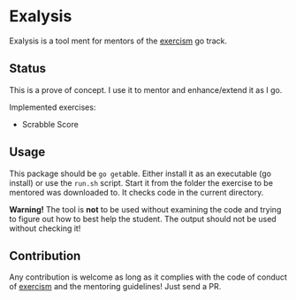 # Exalysis

Exalysis is a tool ment for mentors of the [exercism](https://exercism.io) go track.

## Status
This is a prove of concept. I use it to mentor and enhance/extend it as I go.

Implemented exercises:
- Scrabble Score

## Usage
This package should be `go get`able. Either install it as an executable (go install) or use the `run.sh` script.
Start it from the folder the exercise to be mentored was downloaded to. It checks code in the current directory.

**Warning!** The tool is **not** to be used without examining the code and trying to figure out how to 
best help the student. The output should not be used without checking it!   

## Contribution
Any contribution is welcome as long as it complies with the code of conduct of [exercism](https://exercism.io) 
and the mentoring guidelines! Just send a PR.